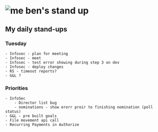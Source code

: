 # ![me](https://avatars2.githubusercontent.com/u/5232044?s=50&v=4) ben's stand up

## My daily stand-ups

### Tuesday

    - Infosec - plan for meeting
    - Infosec - meet
    - Infosec - test error showing during step 3 on dev
    - Infosec - deploy changes
    - RS - timeout reports?
    - G&L ?
    
### Priorities 
   
    - InfoSec
        - Director list bug
        - nominations - show erorr proir to finishing nomination (poll status)
    - G&L - pre built goals
    - File movement api call
    - Recurring Payments in Authorize
